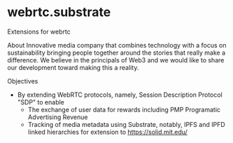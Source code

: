 # webrtc.substrate
Extensions for webrtc 

About
Innovative media company that combines technology with a focus on sustainability bringing people together around the stories that really make a difference. We believe in the principals of Web3 and we would like to share our development toward making this a reality.


Objectives 

- By extending WebRTC protocols, namely, Session Description Protocol "SDP" to enable 
  - The exchange of user data for rewards including PMP Programatic Advertising Revenue
  - Tracking of media metadata using Substrate, notably, IPFS and IPFD linked hierarchies for extension to https://solid.mit.edu/
